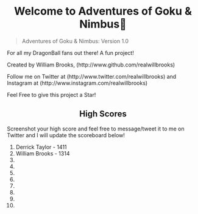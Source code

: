 <h1 align="center">Welcome to Adventures of Goku & Nimbus👋</h1>

> Adventures of Goku & Nimbus: Version 1.0

<p> For all my DragonBall fans out there! A fun project!</p>

<p> Created by William Brooks, (http://www.github.com/realwillbrooks) </p>

<p> Follow me on Twitter at (http://www.twitter.com/realwillbrooks) and Instagram at (http://www.instagram.com/realwillbrooks) </p>

Feel Free to give this project a Star!

<h2 align="center"> High Scores </h2>

<p> Screenshot your high score and feel free to message/tweet it to me on Twitter and I will update the scoreboard below! </p>

1. Derrick Taylor - 1411
2. William Brooks - 1314
3.
4.
5.
6.
7.
8.
9.
10.

